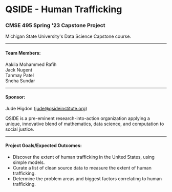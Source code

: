 # QSIDE - Human Trafficking

### CMSE 495 Spring '23 Capstone Project<br>
Michigan State University's Data Science Capstone course.

---
#### Team Members:
Aakila Mohammed Rafih<br>
Jack Nugent<br>
Tanmay Patel<br>
Sneha Sundar

---
#### Sponsor:
Jude Higdon (jude@qsideinstitute.org)<br>

QSIDE is a pre-eminent research-into-action organization applying a unique, innovative blend of mathematics, data science, and computation to social justice.

---
#### Project Goals/Expected Outcomes:
- Discover the extent of human trafficking in the United States, using simple models.
- Curate a list of clean source data to measure the extent of human trafficking.
- Determine the problem areas and biggest factors correlating to human trafficking.


